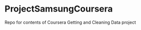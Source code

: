 ProjectSamsungCoursera
======================

Repo for contents of Coursera Getting and Cleaning Data project
